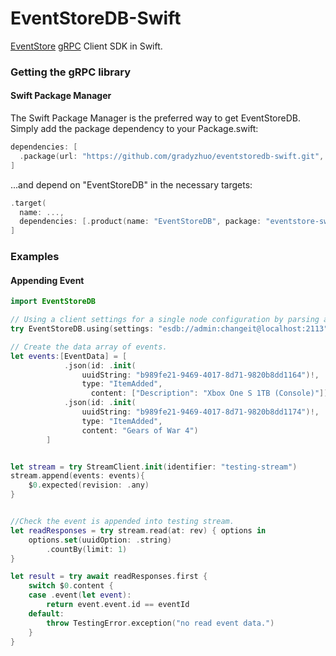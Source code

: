 # EventStoreDB-Swift
[EventStore](https://www.eventstore.com) [gRPC](https://github.com/grpc/grpc-swift.git) Client SDK in Swift.


### Getting the gRPC library

#### Swift Package Manager

The Swift Package Manager is the preferred way to get EventStoreDB. Simply add the package dependency to your Package.swift:

```swift
dependencies: [
  .package(url: "https://github.com/gradyzhuo/eventstoredb-swift.git", branch: "main")
]
```
...and depend on "EventStoreDB" in the necessary targets:

```swift
.target(
  name: ...,
  dependencies: [.product(name: "EventStoreDB", package: "eventstore-swift")]
]
```

### Examples

#### Appending Event

```swift
import EventStoreDB

// Using a client settings for a single node configuration by parsing a connection string.
try EventStoreDB.using(settings: "esdb://admin:changeit@localhost:2113")

// Create the data array of events.
let events:[EventData] = [
            .json(id: .init(
                uuidString: "b989fe21-9469-4017-8d71-9820b8dd1164")!,
                type: "ItemAdded",
                  content: ["Description": "Xbox One S 1TB (Console)"]),
            .json(id: .init(
                uuidString: "b989fe21-9469-4017-8d71-9820b8dd1174")!,
                type: "ItemAdded",
                content: "Gears of War 4")
        ]


let stream = try StreamClient.init(identifier: "testing-stream")
stream.append(events: events){
    $0.expected(revision: .any)
}


//Check the event is appended into testing stream.
let readResponses = try stream.read(at: rev) { options in
    options.set(uuidOption: .string)
        .countBy(limit: 1)
}

let result = try await readResponses.first {
    switch $0.content {
    case .event(let event):
        return event.event.id == eventId
    default:
        throw TestingError.exception("no read event data.")
    }
}

```
